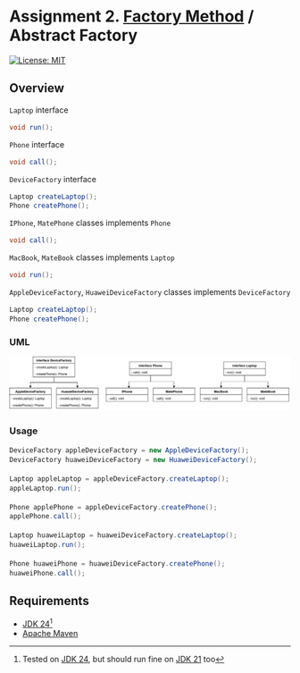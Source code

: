 # Assignment 2. [Factory Method](/factory) / Abstract Factory

[![License: MIT](https://img.shields.io/badge/License-MIT-green.svg)](https://opensource.org/license/mit/)

## Overview

`Laptop` interface

```java
void run();
```

`Phone` interface

```java
void call();
```

`DeviceFactory` interface

```java
Laptop createLaptop();
Phone createPhone();
```

`IPhone`, `MatePhone` classes implements `Phone`

```java
void call();
```

`MacBook`, `MateBook` classes implements `Laptop`

```java
void run();
```

`AppleDeviceFactory`, `HuaweiDeviceFactory` classes implements `DeviceFactory`
```java
Laptop createLaptop();
Phone createPhone();
```

### UML

![UML](/abstractfactory/assets/uml.png)

### Usage

```java
DeviceFactory appleDeviceFactory = new AppleDeviceFactory();
DeviceFactory huaweiDeviceFactory = new HuaweiDeviceFactory();

Laptop appleLaptop = appleDeviceFactory.createLaptop();
appleLaptop.run();

Phone applePhone = appleDeviceFactory.createPhone();
applePhone.call();

Laptop huaweiLaptop = huaweiDeviceFactory.createLaptop();
huaweiLaptop.run();

Phone huaweiPhone = huaweiDeviceFactory.createPhone();
huaweiPhone.call();
```

## Requirements

* [JDK 24](https://jdk.java.net/24/)[^1]
* [Apache Maven](https://maven.apache.org/install.html)


[^1]: Tested on [JDK 24](https://jdk.java.net/24/), but should run fine on [JDK 21](https://jdk.java.net/archive/) too
